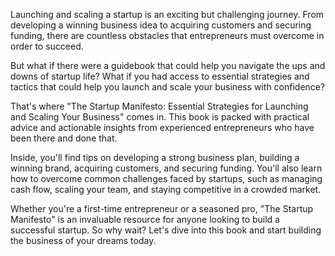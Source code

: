 Launching and scaling a startup is an exciting but challenging journey. From developing a winning business idea to acquiring customers and securing funding, there are countless obstacles that entrepreneurs must overcome in order to succeed.

But what if there were a guidebook that could help you navigate the ups and downs of startup life? What if you had access to essential strategies and tactics that could help you launch and scale your business with confidence?

That's where "The Startup Manifesto: Essential Strategies for Launching and Scaling Your Business" comes in. This book is packed with practical advice and actionable insights from experienced entrepreneurs who have been there and done that.

Inside, you'll find tips on developing a strong business plan, building a winning brand, acquiring customers, and securing funding. You'll also learn how to overcome common challenges faced by startups, such as managing cash flow, scaling your team, and staying competitive in a crowded market.

Whether you're a first-time entrepreneur or a seasoned pro, "The Startup Manifesto" is an invaluable resource for anyone looking to build a successful startup. So why wait? Let's dive into this book and start building the business of your dreams today.
